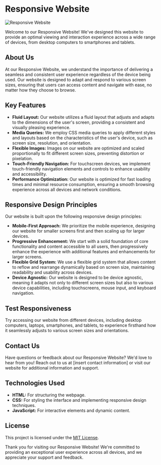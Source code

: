 # Responsive Website

![Responsive Website](responsive_website.jpg)

Welcome to our Responsive Website! We've designed this website to provide an optimal viewing and interaction experience across a wide range of devices, from desktop computers to smartphones and tablets.

## About Us

At our Responsive Website, we understand the importance of delivering a seamless and consistent user experience regardless of the device being used. Our website is designed to adapt and respond to various screen sizes, ensuring that users can access content and navigate with ease, no matter how they choose to browse.

## Key Features

- **Fluid Layout:** Our website utilizes a fluid layout that adjusts and adapts to the dimensions of the user's screen, providing a consistent and visually pleasing experience.
- **Media Queries:** We employ CSS media queries to apply different styles and layouts based on the characteristics of the user's device, such as screen size, resolution, and orientation.
- **Flexible Images:** Images on our website are optimized and scaled proportionally to fit different screen sizes, preventing distortion or pixelation.
- **Touch-Friendly Navigation:** For touchscreen devices, we implement touch-friendly navigation elements and controls to enhance usability and accessibility.
- **Performance Optimization:** Our website is optimized for fast loading times and minimal resource consumption, ensuring a smooth browsing experience across all devices and network conditions.

## Responsive Design Principles

Our website is built upon the following responsive design principles:

- **Mobile-First Approach:** We prioritize the mobile experience, designing our website for smaller screens first and then scaling up for larger devices.
- **Progressive Enhancement:** We start with a solid foundation of core functionality and content accessible to all users, then progressively enhance the experience with additional features and enhancements for larger screens.
- **Flexible Grid System:** We use a flexible grid system that allows content to reflow and rearrange dynamically based on screen size, maintaining readability and usability across devices.
- **Device Agnostic:** Our website is designed to be device agnostic, meaning it adapts not only to different screen sizes but also to various device capabilities, including touchscreens, mouse input, and keyboard navigation.

## Test Responsiveness

Try accessing our website from different devices, including desktop computers, laptops, smartphones, and tablets, to experience firsthand how it seamlessly adjusts to various screen sizes and orientations.

## Contact Us

Have questions or feedback about our Responsive Website? We'd love to hear from you! Reach out to us at [insert contact information] or visit our website for additional information and support.

## Technologies Used

- **HTML:** For structuring the webpage.
- **CSS:** For styling the interface and implementing responsive design techniques.
- **JavaScript:** For interactive elements and dynamic content.

## License

This project is licensed under the [MIT License](LICENSE).

Thank you for visiting our Responsive Website! We're committed to providing an exceptional user experience across all devices, and we appreciate your support and feedback.
